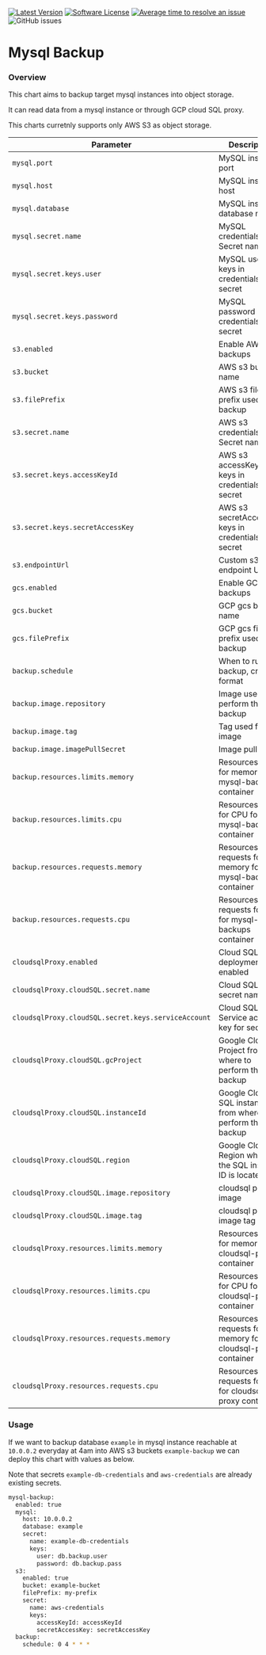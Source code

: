 [![Latest Version](https://img.shields.io/github/release/softonic/mysql-backups.svg)](https://github.com/softonic/mysql-backups/releases)
[![Software License](https://img.shields.io/badge/license-Apache%202.0-blue.svg)](LICENSE)
[![Average time to resolve an issue](http://isitmaintained.com/badge/resolution/softonic/mysql-backups.svg)](http://isitmaintained.com/project/softonic/mysql-backups "Average time to resolve an issue")
![GitHub issues](https://img.shields.io/github/issues-raw/softonic/mysql-backups)

# Mysql Backup

### Overview

This chart aims to backup target mysql instances into object storage.

It can read data from a mysql instance or through GCP cloud SQL proxy.

This charts curretnly supports only AWS S3 as object storage.

| Parameter                                           | Description                                                   | Default                            |
| --------------------------------------------------- | ------------------------------------------------------------- | ---------------------------------- |
| `mysql.port`                                        | MySQL instance port                                           | `3306`                             |
| `mysql.host`                                        | MySQL instance host                                           | `127.0.0.1`                        |
| `mysql.database`                                    | MySQL instance database name                                  | `null`                             |
| `mysql.secret.name`                                 | MySQL credentials Secret name                                 | `mysql-credentials`                |
| `mysql.secret.keys.user`                            | MySQL user keys in credentials secret                         | `user`                             |
| `mysql.secret.keys.password`                        | MySQL password keys in credentials secret                     | `password`                         |
| `s3.enabled`                                        | Enable AWS s3 backups                                         | `false`                            |
| `s3.bucket`                                         | AWS s3 bucket name                                            | `null`                             |
| `s3.filePrefix`                                     | AWS s3 file prefix used for backup                            | `null`                             |
| `s3.secret.name`                                    | AWS s3 credentials Secret name                                | `mysql-credentials`                |
| `s3.secret.keys.accessKeyId`                        | AWS s3 accessKeyId keys in credentials secret                 | `accessKeyId`                      |
| `s3.secret.keys.secretAccessKey`                    | AWS s3 secretAccessKey keys in credentials secret             | `secretAccessKey`                  |
| `s3.endpointUrl`                                    | Custom s3 endpoint URL                                        | `null`                             |
| `gcs.enabled`                                       | Enable GCP gcs backups                                        | `false`                            |
| `gcs.bucket`                                        | GCP gcs bucket name                                           | `null`                             |
| `gcs.filePrefix`                                    | GCP gcs file prefix used for backup                           | `mysqldump`                        |
| `backup.schedule`                                   | When to run the backup, cron format                           | `0 1 * * *`                        |
| `backup.image.repository`                           | Image used to perform the backup                              | `softonic/mysql-backup-s3`         |
| `backup.image.tag`                                  | Tag used for the image                                        | `0.1.5`                            |
| `backup.image.imagePullSecret`                      | Image pull secret                                             | `null`                             |
| `backup.resources.limits.memory`                    | Resources limits for memory for mysql-backups container       | `1024Mi`                           |
| `backup.resources.limits.cpu`                       | Resources limits for CPU for mysql-backups container          | `1`                                |
| `backup.resources.requests.memory`                  | Resources requests for memory for mysql-backups container     | `512Mi`                            |
| `backup.resources.requests.cpu`                     | Resources requests for cpu for mysql-backups container        | `200m`                             |
| `cloudsqlProxy.enabled`                             | Cloud SQL deployment enabled                                  | `false`                            |
| `cloudsqlProxy.cloudSQL.secret.name`                | Cloud SQL secret name                                         | `cloudsql-credentials`             |
| `cloudsqlProxy.cloudSQL.secret.keys.serviceAccount` | Cloud SQL Service account key for secret                      | `serviceAccount.json`              |
| `cloudsqlProxy.cloudSQL.gcProject`                  | Google Cloud Project from where to perform the backup         | `null`                             |
| `cloudsqlProxy.cloudSQL.instanceId`                 | Google Cloud SQL instance ID from where to perform the backup | `null`                             |
| `cloudsqlProxy.cloudSQL.region`                     | Google Cloud Region where the SQL instance ID is located in   | `null`                             |
| `cloudsqlProxy.cloudSQL.image.repository`           | cloudsql proxy image                                          | `gcr.io/cloudsql-docker/gce-proxy` |
| `cloudsqlProxy.cloudSQL.image.tag`                  | cloudsql proxy image tag                                      | `1.13`                             |
| `cloudsqlProxy.resources.limits.memory`             | Resources limits for memory for cloudsql-proxy container      | `32Mi`                             |
| `cloudsqlProxy.resources.limits.cpu`                | Resources limits for CPU for cloudsql-proxy container         | `1`                                |
| `cloudsqlProxy.resources.requests.memory`           | Resources requests for memory for cloudsql-proxy container    | `16Mi`                             |
| `cloudsqlProxy.resources.requests.cpu`              | Resources requests for cpu for cloudsql-proxy container       | `10m`                              |

### Usage

If we want to backup database `example` in mysql instance reachable at `10.0.0.2` everyday at 4am into AWS s3 buckets `example-backup` we can deploy this chart with values as below.

Note that secrets `example-db-credentials` and `aws-credentials` are already existing secrets.

```bash
mysql-backup:
  enabled: true
  mysql:
    host: 10.0.0.2
    database: example
    secret:
      name: example-db-credentials
      keys:
        user: db.backup.user
        password: db.backup.pass
  s3:
    enabled: true
    bucket: example-bucket
    filePrefix: my-prefix
    secret:
      name: aws-credentials
      keys:
        accessKeyId: accessKeyId
        secretAccessKey: secretAccessKey
  backup:
    schedule: 0 4 * * *
```
